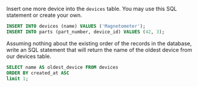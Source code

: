 Insert one more device into the `devices` table. You may use this SQL statement or create your own.

```sql
INSERT INTO devices (name) VALUES ('Magnetometer');
INSERT INTO parts (part_number, device_id) VALUES (42, 3);
```

Assuming nothing about the existing order of the records in the database, write an SQL statement that will return the name of the oldest device from our devices table.



```sql
SELECT name AS oldest_device FROM devices
ORDER BY created_at ASC
limit 1;
```